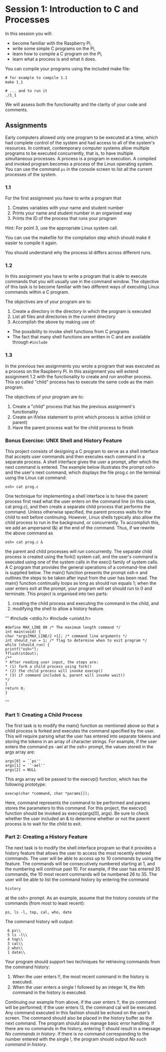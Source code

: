 # Session 1: Introduction to C and Processes

In this session you will:

- become familiar with the Raspberry Pi,
- write some simple C programs on the Pi,
- learn how to compile a C program on the Pi,
- learn what a process is and what it does.

You can compile your programs using the included make file:
    
    # for example to compile 1.1
    make 1_1

    # ... and to run it
    ./1_1

We will assess both the functionality and the clarity of your code and comments.

## Assignments

Early computers allowed only one program to be executed at a time, which had complete control of the system and had access to all of the system's
resources. In contrast, contemporary computer systems allow multiple programs
to be executed concurrently, that is, to have multiple simultaneous processes. A
process is a program in execution. A compiled and invoked program becomes a process of the
Linux operating system. You can use the command `ps` in the console screen to
list all the current processes of the system.


### 1.1

For the first assignment you have to write a program that

1. Creates variables with your name and student number
2. Prints your name and student number in an organised way
3. Prints the ID of the process that runs your program

Hint: For point 3, use the appropriate Linux system call.

You can use the makefile for the compilation step which should make it easier to compile it again.

You should understand why the process id differs across different runs.


### 1.2

In this assignment you have to write a program that is able to execute commands
that you will usually use in the command window.
The objective of this task is to become familiar with two different ways of executing Linux commands
within a C program.

The objectives are of your program are to:

1. Create a directory in the directory in which the program is executed
2. List all files and directories in the current directory
3. Accomplish the above by making use of:
  - The possibility to invoke shell functions from C programs
  - The fact that many shell functions are written in C and are available through `#include`

### 1.3

In the previous two assignments you wrote a program that was executed as a
process on the Raspberry Pi. In this assignment you will extend assignment 1.2 with the functionality to create and run another process.
This so called "child" process has to execute the same code as the main program.

The objectives of your program are to:

1. Create a "child" process that has the previous assignment's functionality
2. Create an if/else statement to print which process is active (child or parent)
3. Have the parent process wait for the child process to finish

### Bonus Exercise: UNIX Shell and History Feature

This project consists of designing a C program to serve as a shell interface that accepts user commands and then executes each command in a separate process.
A shell interface gives the user a prompt, after which the next command is entered. The example below illustrates the prompt osh> and the user's next command, which displays the file prog.c on the terminal using the Linux cat command:

    osh> cat prog.c

One technique for implementing a shell interface is to have the parent process first read what the user enters on the command line (in this case, cat prog.c), and then create a separate child process that performs the command. Unless otherwise specified, the parent process waits for the child to exit before continuing. However, Linux shells typically also allow the child process to run in the background, or concurrently. To accomplish this, we add an ampersand (&) at the end of the command. Thus, if we rewrite the above command as

    osh> cat prog.c &

the parent and child processes will run concurrently.
The separate child process is created using the fork() system call, and the user's command is executed using one of the system calls in the exec() family of system calls.
A C program that provides the general operations of a command-line shell is supplied below. 
The main() function presents the prompt osh-> and outlines the steps to be taken after input from the user has been read. The main() function continually loops as long as should run equals 1; when the user enters exit at the prompt, your program will set should run to 0 and terminate.
This project is organised into two parts: 

1. creating the child process and executing the command in the child, and 
2. modifying the shell to allow a history feature.

'''
    #include <stdio.h>
    #include <unistd.h>
    
    #define MAX_LINE 80 /* The maximum length command */
    int main(void) {
    char *args[MAX_LINE/2 +1]; /* command line arguments */
    int should_run = 1; /* flag to determine when to exit program */
    while (should_run) {
    printf("osh>");
    fflush(stdout);
    /**
    * After reading user input, the steps are:
    * (1) fork a child process using fork()
    * (2) the child process will invoke execvp()
    * (3) if command included &, parent will invoke wait()
    */
    }
    return 0;
    }
'''
    
### Part 1: Creating a Child Process

The first task is to modify the main() function as mentioned above so that a child process is forked and executes the command specified by the user. This will require parsing what the user has entered into separate tokens and storing the tokens in an array of character strings. For example, if the user enters the command ps -ael at the osh> prompt, the values stored in the args array are:

    args[0] = ``ps''
    args[1] = ``-ael''
    args[2] = NULL

This args array will be passed to the execvp() function, which has the following prototype:

    execvp(char *command, char *params[]);

Here, command represents the command to be performed and params stores the parameters to this command. For this project, the execvp() function should be invoked as execvp(args[0], args). Be sure to check whether the user included an & to determine whether or not the parent process is to wait for the child to exit.

### Part 2: Creating a History Feature

The next task is to modify the shell interface program so that it provides a history feature that allows the user to access the most recently entered commands. The user will be able to access up to 10 commands by using the feature. The commands will be consecutively numbered starting at 1, and the numbering will continue past 10. For example, if the user has entered 35 commands, the 10 most recent commands will be numbered 26 to 35.
The user will be able to list the command history by entering the command

    history

at the osh> prompt. As an example, assume that the history consists of the commands (from most to least recent):

    ps, ls -l, top, cal, who, date

The command history will output:

     6 ps\\
     5 ls -l\\
     4 top\\
     3 cal\\
     2 who\\
     1 date\\

Your program should support two techniques for retrieving commands from the command history:

1. When the user enters !!, the most recent command in the history is executed.
2. When the user enters a single ! followed by an integer N, the Nth command in the history is executed.

Continuing our example from above, if the user enters !!, the ps command will be performed; if the user enters !3, the command cal will be executed. Any command executed in this fashion should be echoed on the user’s screen. The command should also be placed in the history buffer as the next command.
The program should also manage basic error handling. If there are no commands in the history, entering !! should result in a message *No commands in history*. 
If there is no command corresponding to the number entered with the single !, the program should output *No such command in history*.

